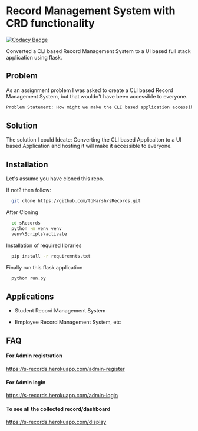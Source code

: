 
# Record Management System with CRD functionality

[![Codacy Badge](https://app.codacy.com/project/badge/Grade/923d5c457885405090aba3555b6a741c)](https://www.codacy.com/gh/toHarsh/sRecords/dashboard?utm_source=github.com&amp;utm_medium=referral&amp;utm_content=toHarsh/sRecords&amp;utm_campaign=Badge_Grade)

Converted a CLI based Record Management System to a UI based full stack application using flask.




## Problem

As an assignment problem I was asked to create a CLI based Record Management System, but that wouldn't have been accessible to everyone.

```bash
Problem Statement: How might we make the CLI based application accessible to everyone?
```

  
## Solution

The solution I could Ideate: Converting the CLI based Applicaiton to a UI based Application and hosting it will make it accessible to everyone.

  
## Installation

Let's assume you have cloned this repo.


If not? then follow:

```bash
  git clone https://github.com/toHarsh/sRecords.git
```

After Cloning

```bash
  cd sRecords
  python -m venv venv
  venv\Scripts\activate
```
    
Installation of required libraries
```bash
  pip install -r requiremnts.txt
```

Finally run this flask application
```bash
  python run.py
```
## Applications

- Student Record Management System 

- Employee Record Management System, etc



  
## FAQ

#### For Admin registration

https://s-records.herokuapp.com/admin-register

#### For Admin login

https://s-records.herokuapp.com/admin-login

#### To see all the collected record/dashboard

https://s-records.herokuapp.com/display